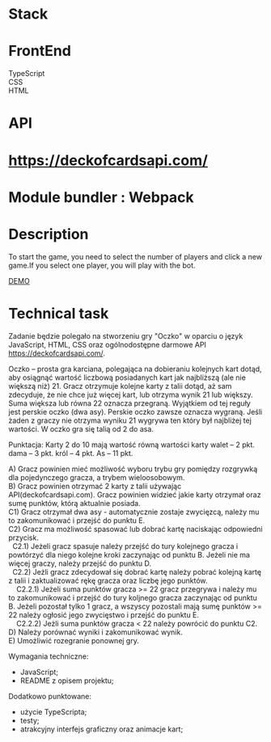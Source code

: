 # Stack

# FrontEnd

TypeScript<br>
CSS<br>
HTML<br>

# API

<h1><a href="https://deckofcardsapi.com/">https://deckofcardsapi.com/</a></h1>

# Module bundler : Webpack

# Description

To start the game, you need to select the number of players and click a new game.If you select one player, you will play with the bot.<br>

<a href="https://epic-turing-e70bbb.netlify.app/">DEMO</a>

# Technical task

Zadanie będzie polegało na stworzeniu gry "Oczko" w oparciu o język JavaScript, HTML, CSS oraz ogólnodostępne darmowe API https://deckofcardsapi.com/.

Oczko – prosta gra karciana, polegająca na dobieraniu kolejnych kart dotąd, aby osiągnąć wartość liczbową posiadanych kart jak najbliższą (ale nie większą niż) 21.
Gracz otrzymuje kolejne karty z talii dotąd, aż sam zdecyduje, że nie chce już więcej kart, lub otrzyma wynik 21 lub większy.
Suma większa lub równa 22 oznacza przegraną. Wyjątkiem od tej reguły jest perskie oczko (dwa asy). Perskie oczko zawsze oznacza wygraną.
Jeśli żaden z graczy nie otrzyma wyniku 21 wygrywa ten który był najbliżej tej wartości. W oczko gra się talią od 2 do asa.

Punktacja:
Karty 2 do 10 mają wartość równą wartości karty
walet – 2 pkt.
dama – 3 pkt.
król – 4 pkt.
As – 11 pkt.

A) Gracz powinien mieć możliwość wyboru trybu gry pomiędzy rozgrywką dla pojedynczego gracza, a trybem wieloosobowym.\
B) Gracz powinien otrzymać 2 karty z talii używając API(deckofcardsapi.com). Gracz powinien widzieć jakie karty otrzymał oraz sumę punktów, którą aktualnie posiada.\
C1) Gracz otrzymał dwa asy - automatycznie zostaje zwycięzcą, należy mu to zakomunikować i przejść do punktu E.\
C2) Gracz ma możliwość spasować lub dobrać kartę naciskając odpowiedni przycisk.\
&nbsp;&nbsp;C2.1) Jeżeli gracz spasuje należy przejść do tury kolejnego gracza i powtórzyć dla niego kolejne kroki zaczynając od punktu B. Jeżeli nie ma więcej graczy, należy przejść do punktu D.\
&nbsp;&nbsp;C2.2) Jeżli gracz zdecydował się dobrać kartę należy pobrać kolejną kartę z talii i zaktualizować rękę gracza oraz liczbę jego punktów.\
&nbsp;&nbsp;&nbsp;&nbsp;C2.2.1) Jeżeli suma punktów gracza >= 22 gracz przegrywa i należy mu to zakomunikować i przejść do tury koljnego gracza zaczynając od punktu B. Jeżeli pozostał tylko 1 gracz, a wszyscy pozostali mają sumę punktów >= 22 należy ogłosić jego zwycięstwo i przejść do punktu E.\
&nbsp;&nbsp;&nbsp;&nbsp;C2.2.2) Jeżli suma punktów gracza < 22 należy powrócić do punktu C2.\
D) Należy porównać wyniki i zakomunikować wynik.\
E) Umożliwić rozegranie ponownej gry.

Wymagania techniczne:

- JavaScript;
- README z opisem projektu;

Dodatkowo punktowane:

- użycie TypeScripta;
- testy;
- atrakcyjny interfejs graficzny oraz animacje kart;
